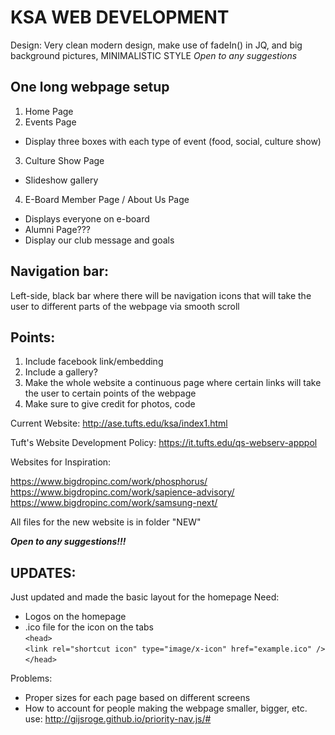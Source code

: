 # KSA WEB DEVELOPMENT

Design: Very clean modern design, make use of fadeIn() in JQ, and big background pictures, MINIMALISTIC STYLE
*Open to any suggestions*


## One long webpage setup
1. Home Page
2. Events Page
  - Display three boxes with each type of event (food, social, culture show)
3. Culture Show Page
  - Slideshow gallery
4. E-Board Member Page / About Us Page
  - Displays everyone on e-board
  - Alumni Page???
  - Display our club message and goals
 
## Navigation bar:  
  Left-side, black bar where there will be navigation icons that will take the user to different parts of the webpage via smooth scroll

## Points: 
1. Include facebook link/embedding
2. Include a gallery?
3. Make the whole website a continuous page where certain links will take the user to certain points of the webpage
4. Make sure to give credit for photos, code

Current Website: http://ase.tufts.edu/ksa/index1.html

Tuft's Website Development Policy: https://it.tufts.edu/qs-webserv-apppol

Websites for Inspiration:

https://www.bigdropinc.com/work/phosphorus/  
https://www.bigdropinc.com/work/sapience-advisory/  
https://www.bigdropinc.com/work/samsung-next/

All files for the new website is in folder "NEW"


***Open to any suggestions!!!***


## UPDATES:

Just updated and made the basic layout for the homepage
Need: 
  - Logos on the homepage
  - .ico file for the icon on the tabs  
    `<head>`  
      `<link rel="shortcut icon" type="image/x-icon" href="example.ico" />`  
    `</head>`
    
Problems:
  - Proper sizes for each page based on different screens
  - How to account for people making the webpage smaller, bigger, etc.  
     use: http://gijsroge.github.io/priority-nav.js/#
  
  
